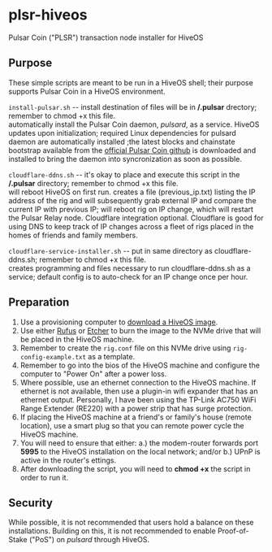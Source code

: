 # plsr-hiveos
Pulsar Coin ("PLSR") transaction node installer for HiveOS

## Purpose
These simple scripts are meant to be run in a HiveOS shell; their purpose supports Pulsar Coin in a HiveOS environment. 

`install-pulsar.sh` -- install destination of files will be in **/.pulsar** drectory; remember to chmod +x this file.
<br>automatically install the Pulsar Coin daemon, *pulsard*, as a service. HiveOS updates upon initialization; required Linux dependencies for pulsard daemon are automatically installed ;the latest blocks and chainstate bootstrap available from the [official Pulsar Coin github](https://github.com/Pulsar-Coin/Pulsar-Coin-Cryptocurrency/releases) is downloaded and installed to bring the daemon into syncronization as soon as possible. 

`cloudflare-ddns.sh` -- it's okay to place and execute this script in the **/.pulsar** directory; remember to chmod +x this file.
<br>will reboot HiveOS on first run. creates a file (previous_ip.txt) listing the IP address of the rig and will subsequently grab external IP and compare the current IP with previous IP; will reboot rig on IP change, which will restart the Pulsar Relay node. Cloudflare integration optional. Cloudflare is good for using DNS to keep track of IP changes across a fleet of rigs placed in the homes of friends and family members.

`cloudflare-service-installer.sh` -- put in same directory as cloudflare-ddns.sh; remember to chmod +x this file.
<br>creates programming and files necessary to run cloudflare-ddns.sh as a service; default config is to auto-check for an IP change once per hour.

## Preparation
1. Use a provisioning computer to [download a HiveOS image](https://download.hiveos.farm/).
2. Use either [Rufus](https://rufus.ie/en/) or [Etcher](https://etcher.balena.io/#download-etcher) to burn the image to the NVMe drive that will be placed in the HiveOS machine.
3. Remember to create the `rig.conf` file on this NVMe drive using `rig-config-example.txt` as a template.
4. Remember to go into the bios of the HiveOS machine and configure the computer to "Power On" after a power loss.
5. Where possible, use an ethernet connection to the HiveOS machine. If ethernet is not available, then use a plugin-in wifi expander that has an ethernet output. Personally, I have been using the TP-Link AC750 WiFi Range Extender (RE220) with a power strip that has surge protection.
6. If placing the HiveOS machine at a friend's or family's house (remote location), use a smart plug so that you can remote power cycle the HiveOS machine.
7. You will need to ensure that either: a.) the modem-router forwards port **5995** to the HiveOS installation on the local network; and/or b.) UPnP is active in the router's ettings.
8. After downloading the script, you will need to **chmod +x** the script in order to run it.

## Security
While possible, it is not recommended that users hold a balance on these installations. Building on this, it is not recommended to enable Proof-of-Stake ("PoS") on *pulsard* through HiveOS.
